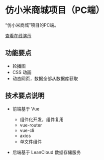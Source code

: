 # 仿小米商城项目（PC端）

“仿小米商城”项目的PC端。

[查看在线演示](http://mi-store-pc.loveitis.cn)

## 功能要点

- 轮播图
- CSS 动画
- 动态网页，数据全部从数据库获取

## 技术要点说明

- 前端基于 Vue
  - 组件化开发，组件复用
  - vue-router
  - vue-cli
  - axios
  - 单文件组件

- 后端基于 LeanCloud 数据存储服务
